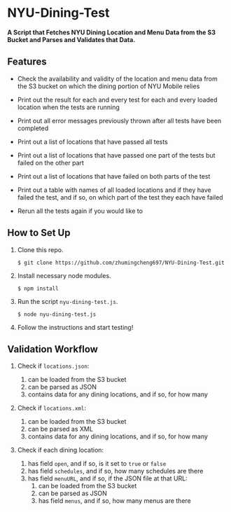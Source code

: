 # NYU-Dining-Test

**A Script that Fetches NYU Dining Location and Menu Data from the S3 Bucket and Parses and Validates that Data.**

## Features

- Check the availability and validity of the location and menu data from the S3 bucket on which the dining portion of NYU Mobile relies

- Print out the result for each and every test for each and every loaded location when the tests are running

- Print out all error messages previously thrown after all tests have been completed

- Print out a list of locations that have passed all tests

- Print out a list of locations that have passed one part of the tests but failed on the other part

- Print out a list of locations that have failed on both parts of the test

- Print out a table with names of all loaded locations and if they have failed the test, and if so, on which part of the test they each have failed

- Rerun all the tests again if you would like to

## How to Set Up

1. Clone this repo.
    ```
    $ git clone https://github.com/zhumingcheng697/NYU-Dining-Test.git
    ```
   
2. Install necessary node modules.
    ```
    $ npm install
    ```
   
3. Run the script `nyu-dining-test.js`.
    ```
    $ node nyu-dining-test.js
    ```
   
4. Follow the instructions and start testing!

## Validation Workflow

1. Check if `locations.json`:
    1. can be loaded from the S3 bucket
    2. can be parsed as JSON
    3. contains data for any dining locations, and if so, for how many
    
2. Check if `locations.xml`:
    1. can be loaded from the S3 bucket
    2. can be parsed as XML
    3. contains data for any dining locations, and if so, for how many
    
3. Check if each dining location:
    1. has field `open`, and if so, is it set to `true` or `false`
    2. has field `schedules`, and if so, how many schedules are there
    3. has field `menuURL`, and if so, if the JSON file at that URL:
        1. can be loaded from the S3 bucket
        2. can be parsed as JSON
        3. has field `menus`, and if so, how many menus are there